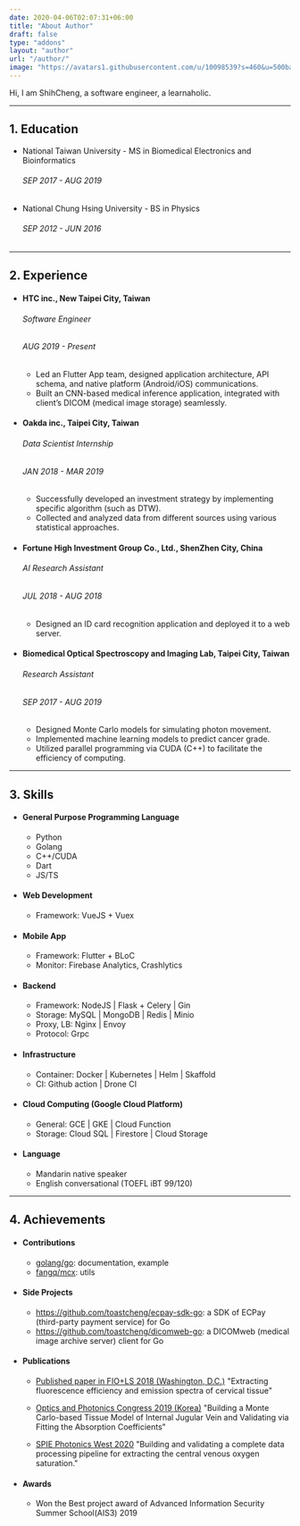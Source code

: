 ```yaml
---
date: 2020-04-06T02:07:31+06:00
title: "About Author"
draft: false
type: "addons"
layout: "author"
url: "/author/"
image: "https://avatars1.githubusercontent.com/u/10098539?s=460&u=500ba6c81b8dad7fa59e5221ae10df6e77529ccd&v=4"
---
```


Hi, I am ShihCheng, a software engineer, a learnaholic.

--- 

## 1. Education
- National Taiwan University - MS in Biomedical Electronics and Bioinformatics
  ###### SEP  2017 - AUG 2019

- National Chung Hsing University - BS in Physics
  ###### SEP  2012 - JUN 2016

---

## 2. Experience
- #### HTC inc., New Taipei City, Taiwan
  ###### Software Engineer
  ###### AUG 2019 - Present
  - Led an Flutter App team, designed application architecture, API schema, and native platform (Android/iOS) communications.
  - Built an CNN-based medical inference application, integrated with client’s DICOM (medical image storage) seamlessly.

- #### Oakda inc., Taipei City, Taiwan
  ###### Data Scientist Internship
  ###### JAN 2018 - MAR 2019
  - Successfully developed an investment strategy by implementing specific algorithm (such as DTW).
  - Collected and analyzed data from different sources using various statistical approaches. 

- #### Fortune High Investment Group Co., Ltd., ShenZhen City, China
  ###### AI Research Assistant
  ###### JUL 2018 - AUG 2018
  - Designed an ID card recognition application and deployed it to a web server.

- #### Biomedical Optical Spectroscopy and Imaging Lab, Taipei City, Taiwan
  ###### Research Assistant
  ###### SEP 2017 - AUG 2019
  - Designed Monte Carlo models for simulating photon movement.
  - Implemented machine learning models to predict cancer grade.
  - Utilized parallel programming via CUDA (C++)  to facilitate the efficiency of computing.

---

## 3. Skills
- #### General Purpose Programming Language
  - Python
  - Golang
  - C++/CUDA
  - Dart
  - JS/TS

- #### Web Development
  - Framework: VueJS + Vuex

- #### Mobile App
  - Framework: Flutter + BLoC
  - Monitor:   Firebase Analytics, Crashlytics

- #### Backend
  - Framework:  NodeJS | Flask + Celery | Gin
  - Storage:    MySQL | MongoDB | Redis | Minio
  - Proxy, LB: 	Nginx | Envoy
  - Protocol:  	Grpc

- #### Infrastructure
  - Container: Docker | Kubernetes | Helm | Skaffold 
  - CI: 	   Github action | Drone CI

- #### Cloud Computing (Google Cloud Platform)
  - General:  GCE | GKE | Cloud Function
  - Storage:  Cloud SQL | Firestore | Cloud Storage

- #### Language
  - Mandarin	native speaker 
  - English 	conversational (TOEFL iBT 99/120)

---

## 4. Achievements

- #### Contributions
  - [golang/go](https://github.com/golang/go): documentation, example
  - [fangq/mcx](https://github.com/fangq/mcx): utils 

- #### Side Projects
  - https://github.com/toastcheng/ecpay-sdk-go: a SDK of ECPay (third-party payment service) for Go
  - https://github.com/toastcheng/dicomweb-go: a DICOMweb (medical image archive server) client for Go

- #### Publications
  - [Published paper in FIO+LS 2018 (Washington, D.C.)](https://www.osapublishing.org/abstract.cfm?uri=LS-2018-JTu3A.107)
  "Extracting fluorescence efficiency and emission spectra of cervical tissue"

  - [Optics and Photonics Congress 2019 (Korea)](http://osk.or.kr/UploadData/Editor/Conference/201911/19651EA222E8451D8DEE85DDF6C7BD18.pdf)
  "Building a Monte Carlo-based Tissue Model of Internal Jugular Vein and
Validating via Fitting the Absorption Coefficients"

  - [SPIE Photonics West 2020](https://spie.org/PW20B/conferencedetails/biomedical-applications-light-scattering?SSO=1)
  "Building and validating a complete data processing pipeline for extracting the central venous oxygen saturation."

- #### Awards
  - Won the Best project award of Advanced Information Security Summer School(AIS3) 2019
